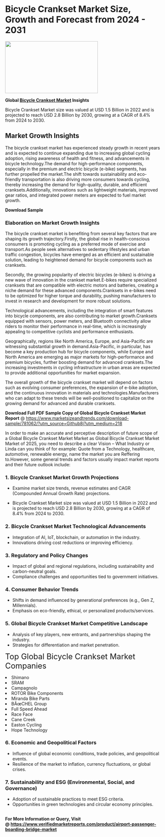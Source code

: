 <H1>Bicycle Crankset Market Size, Growth and Forecast from 2024 - 2031</H1><img class="aligncenter size-medium wp-image-584254" src="https://thirdeyenews.in/wp-content/uploads/2024/09/Global-Market-Research-300x168.jpeg" alt="" width="300" height="168" /><p><strong>Global&nbsp;<a href="https://www.marketsizeandtrends.com/download-sample/781062/?utm_source=Github8j?utm_medium=218">Bicycle Crankset Market</a> Insights</strong></p><p>Bicycle Crankset Market size was valued at USD 1.5 Billion in 2022 and is projected to reach USD 2.8 Billion by 2030, growing at a CAGR of 8.4% from 2024 to 2030.</p><p><h2>Market Growth Insights</h2> <p>The bicycle crankset market has experienced steady growth in recent years and is expected to continue expanding due to increasing global cycling adoption, rising awareness of health and fitness, and advancements in bicycle technology.The demand for high-performance components, especially in the premium and electric bicycle (e-bike) segments, has further propelled the market.The shift towards sustainability and eco-friendly transportation is also driving more consumers towards cycling, thereby increasing the demand for high-quality, durable, and efficient cranksets.Additionally, innovations such as lightweight materials, improved gear ratios, and integrated power meters are expected to fuel market growth.</p> <p><strong>Download Sample</strong></p> <h3>Elaboration on Market Growth Insights</h3> <p>The bicycle crankset market is benefiting from several key factors that are shaping its growth trajectory.Firstly, the global rise in health-conscious consumers is promoting cycling as a preferred mode of exercise and transport.As people seek alternatives to sedentary lifestyles and urban traffic congestion, bicycles have emerged as an efficient and sustainable solution, leading to heightened demand for bicycle components such as cranksets.</p> <p>Secondly, the growing popularity of electric bicycles (e-bikes) is driving a new wave of innovation in the crankset market.E-bikes require specialized cranksets that are compatible with electric motors and batteries, creating a niche demand for these advanced components.Cranksets in e-bikes need to be optimized for higher torque and durability, pushing manufacturers to invest in research and development for more robust solutions.</p> <p>Technological advancements, including the integration of smart features into bicycle components, are also contributing to market growth.Cranksets equipped with sensors, power meters, and Bluetooth connectivity allow riders to monitor their performance in real-time, which is increasingly appealing to competitive cyclists and performance enthusiasts.</p> <p>Geographically, regions like North America, Europe, and Asia-Pacific are witnessing substantial growth in demand.Asia-Pacific, in particular, has become a key production hub for bicycle components, while Europe and North America are emerging as major markets for high-performance and premium bicycles, further boosting demand for advanced cranksets.The increasing investments in cycling infrastructure in urban areas are expected to provide additional opportunities for market expansion.</p> <p>The overall growth of the bicycle crankset market will depend on factors such as evolving consumer preferences, the expansion of e-bike adoption, and the continuous innovation in materials and technologies.Manufacturers who can adapt to these trends will be well-positioned to capitalize on the growing demand for advanced and durable cranksets.</p> <p><span class=""><strong>Download Full PDF Sample Copy of Global Bicycle Crankset Market Report</strong> @ <a href="https://www.marketsizeandtrends.com/download-sample/781062/?utm_source=Github8j?utm_medium=218" target="_blank">https://www.marketsizeandtrends.com/download-sample/781062/?utm_source=Github8j?utm_medium=218</a></span></p><p>In order to make an accurate and perceptive description of future scope of a Global&nbsp;Bicycle Crankset Market Market as Global&nbsp;Bicycle Crankset Market Market of 2025, you need to describe a clear Vision &ndash; What Industry or Linda can you think of for example: Quote from a Technology, healthcare, automotive, renewable energy, name the market you are Reffering to.However, some general trends and factors usually impact market reports and their future outlook include:</p><h3>1.&nbsp;<strong>Bicycle Crankset Market Growth Projections</strong></h3><ul><li>Examine market size trends, revenue estimates and CAGR (Compounded Annual Growth Rate) projections.</li><li><p>Bicycle Crankset Market size was valued at USD 1.5 Billion in 2022 and is projected to reach USD 2.8 Billion by 2030, growing at a CAGR of 8.4% from 2024 to 2030.</p></li></ul><h3>2.&nbsp;<strong>Bicycle Crankset Market Technological Advancements</strong></h3><ul><li>Integration of AI, IoT, blockchain, or automation in the industry.</li><li>Innovations driving cost reductions or improving efficiency.</li></ul><h3>3.&nbsp;<strong>Regulatory and Policy Changes</strong></h3><ul><li>Impact of global and regional regulations, including sustainability and carbon-neutral goals.</li><li>Compliance challenges and opportunities tied to government initiatives.</li></ul><h3>4.&nbsp;<strong>Consumer Behavior Trends</strong></h3><ul><li>Shifts in demand influenced by generational preferences (e.g., Gen Z, Millennials).</li><li>Emphasis on eco-friendly, ethical, or personalized products/services.</li></ul><h3>5.&nbsp;<strong>Global Bicycle Crankset Market Competitive Landscape</strong></h3><ul><li>Analysis of key players, new entrants, and partnerships shaping the industry.</li><li>Strategies for differentiation and market penetration.</li></ul><p data-pm-slice="1 1 []"><span style="color: inherit; font-family: inherit; font-size: 25px;">Top Global Bicycle Crankset Market Companies</span></p><div class="" data-test-id=""><p><li>Shimano</li><li> SRAM</li><li> Campagnolo</li><li> ROTOR Bike Components</li><li> Miranda Bike Parts</li><li> BÃœCHEL Group</li><li> Full Speed Ahead</li><li> Race Face</li><li> Cane Creek</li><li> Easton Cycling</li><li> Hope Technology</li></p></div><h3>6.&nbsp;<strong>Economic and Geopolitical Factors</strong></h3><ul><li>Influence of global economic conditions, trade policies, and geopolitical events.</li><li>Resilience of the market to inflation, currency fluctuations, or global crises.</li></ul><h3>7.&nbsp;<strong>Sustainability and ESG (Environmental, Social, and Governance)</strong></h3><ul><li>Adoption of sustainable practices to meet ESG criteria.</li><li>Opportunities in green technologies and circular economy principles.</li></ul><h2><strong style="font-size: 14px;">For More Information or Query, Visit @&nbsp;</strong><a style="background-color: #ffffff; font-size: 14px;" href="https://www.marketsizeandtrends.com/report/bicycle-crankset-market/" target="_blank">https://www.verifiedmarketreports.com/product/airport-passenger-boarding-bridge-market</a></h2>
